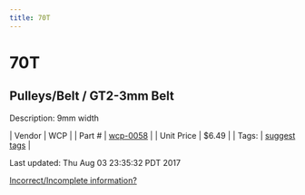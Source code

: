 ```yaml
---
title: 70T
---
```


# 70T
## Pulleys/Belt / GT2-3mm Belt
Description: 	9mm width 

| Vendor | WCP | 
| Part # | [wcp-0058](http://www.wcproducts.net/gt2-timing-pulleys-belts) | 
| Unit Price | $6.49 | 
| Tags: | [suggest tags](https://docs.google.com/forms/d/e/1FAIpQLSeWyY8v3RgOty-MyWmh9U0iivNYN_molChYyS-0U-o-kOAv_g/viewform) | 

Last updated: Thu Aug 03 23:35:32 PDT 2017

 [Incorrect/Incomplete information?](https://docs.google.com/forms/d/e/1FAIpQLSeWyY8v3RgOty-MyWmh9U0iivNYN_molChYyS-0U-o-kOAv_g/viewform)